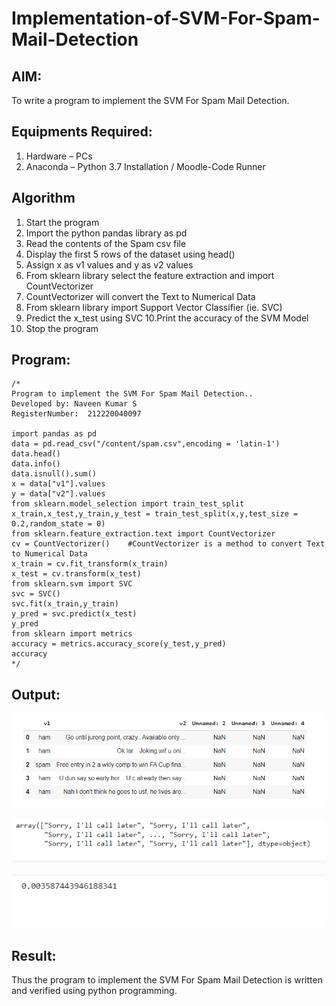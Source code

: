 # Implementation-of-SVM-For-Spam-Mail-Detection

## AIM:
To write a program to implement the SVM For Spam Mail Detection.

## Equipments Required:
1. Hardware – PCs
2. Anaconda – Python 3.7 Installation / Moodle-Code Runner

## Algorithm
1. Start the program
2. Import the python pandas library as pd
3. Read the contents of the Spam csv file
4. Display the first 5 rows of the dataset using head()
5. Assign x as v1 values and y as v2 values
6. From sklearn library select the feature extraction and import CountVectorizer
7. CountVectorizer will convert the Text to Numerical Data
8. From sklearn library import Support Vector Classifier (ie. SVC)
9. Predict the x_test using SVC
10.Print the accuracy of the SVM Model
11. Stop the program

## Program:
```
/*
Program to implement the SVM For Spam Mail Detection..
Developed by: Naveen Kumar S
RegisterNumber:  212220040097

import pandas as pd
data = pd.read_csv("/content/spam.csv",encoding = 'latin-1')
data.head()
data.info()
data.isnull().sum()
x = data["v1"].values
y = data["v2"].values
from sklearn.model_selection import train_test_split
x_train,x_test,y_train,y_test = train_test_split(x,y,test_size = 0.2,random_state = 0)
from sklearn.feature_extraction.text import CountVectorizer
cv = CountVectorizer()    #CountVectorizer is a method to convert Text to Numerical Data
x_train = cv.fit_transform(x_train)
x_test = cv.transform(x_test)
from sklearn.svm import SVC
svc = SVC()
svc.fit(x_train,y_train)
y_pred = svc.predict(x_test)
y_pred
from sklearn import metrics
accuracy = metrics.accuracy_score(y_test,y_pred)
accuracy
*/
```

## Output:
![SVM For Spam Mail Detection](o3.png)

![SVM For Spam Mail Detection](o4.png)

![SVM For Spam Mail Detection](o5.png)


## Result:
Thus the program to implement the SVM For Spam Mail Detection is written and verified using python programming.
